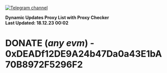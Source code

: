 [![Telegram channel](https://img.shields.io/endpoint?url=https://runkit.io/damiankrawczyk/telegram-badge/branches/master?url=https://t.me/n4z4v0d)](https://t.me/n4z4v0d) 

**Dynamic Updates Proxy List with Proxy Checker**  
**Last Updated: 18.12.23 00:02**

# DONATE (_any evm_) - 0xDEADf12DE9A24b47Da0a43E1bA70B8972F5296F2
